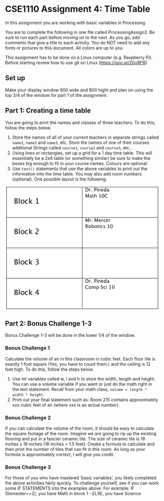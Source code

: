 # CSE1110 Assignment 4: Time Table
In this assignment you are working with basic variables in Processing

You are to complete the following in one  file called ProcessingAssign3.  Be sure to run each part before moving on to the next.  As you go, add comments that give a title to each activity. You do NOT need to add any fonts or pictures to this document.  All colors are up to you.

This assignment has to be done on a Linux computer (e.g. Raspberry Pi). Before starting review how to use git on Linux (https://goo.gl/ZGvRFB).

## Set up
Make your display window 600 wide and 800 hight and plan on using the top  3/4 of the window for part 1 of the assignment.

## Part 1: Creating a time table
You are going to print the names and classes of three teachers.  To do this, follow  the steps below.

1. Store the names of all of your current teachers in separate strings called ```name1```, ```name2``` and ```name3```, etc.  Store the names of one of their courses additional Strings called ```course1```, ```course2``` and ```course3```, etc..  
2. Using lines or rectangles, set up a grid for a 1 day time table. This will essentially be a 2x4 table (or something similar) be sure to make the boxes big enough to fit in your course names. Colours are optional.
3. Use ```text()``` statements that use the above variables to print out the information into the time table. You may also add room numbers (optional). One possible layout is the following:

![timetable.png](timetable.png)

## Part 2: Bonus Challenge 1-3
Bonus Challenge 1-3 will be done in the lower 1/4 of the window.

### Bonus Challenge 1
Calculate the volume of air in this classroom in cubic feet. Each floor tile is exactly 1 foot square  (Yes, you have to count them.) and the ceiling is 12 feet high. To do this, follow  the steps below.

1. Use int variables called w, l and h to store the width, length and height. You can use a volume variable if you want or just do the math right in the text statement. Recall from your math class, ```volume = length * width * height```.
2. Print out your final statement such as: Room 215 contains approximately xxx cubic feet of air (where xxx is an actual number).

### Bonus Challenge 2
If you can calculate the volume of the room, it should be easy to calculate the square footage of the room. Imagine we are going to rip up the existing flooring and put in a fancier ceramic tile. The size of ceramic tile is 18 inches x 18 inches (18 inches = 1.5 feet).  Create a formula to calculate and then print the number of tiles that can fit in this room.  As long as your formula is approximately correct, I will give you credit.

### Bonus Challenge 3
For those of you who have mastered ‘basic variables’, you likely completed the above activities fairly quickly. To challenge yourself, see if you can work some IF STATEMENTS into the examples above. For example: IF (Semester==2), you have Math in block 1 - ELSE, you have Science

